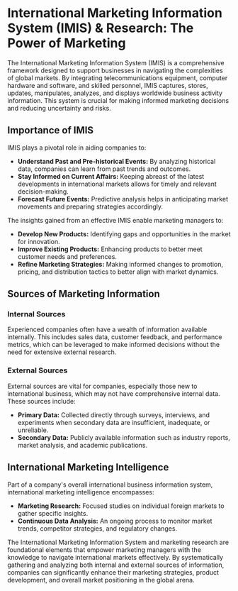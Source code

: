# International Marketing Information System (IMIS) & Research: The Power of Marketing

The International Marketing Information System (IMIS) is a comprehensive framework designed to support businesses in navigating the complexities of global markets. By integrating telecommunications equipment, computer hardware and software, and skilled personnel, IMIS captures, stores, updates, manipulates, analyzes, and displays worldwide business activity information. This system is crucial for making informed marketing decisions and reducing uncertainty and risks.

## Importance of IMIS

IMIS plays a pivotal role in aiding companies to:

- **Understand Past and Pre-historical Events:** By analyzing historical data, companies can learn from past trends and outcomes.
- **Stay Informed on Current Affairs:** Keeping abreast of the latest developments in international markets allows for timely and relevant decision-making.
- **Forecast Future Events:** Predictive analysis helps in anticipating market movements and preparing strategies accordingly.

The insights gained from an effective IMIS enable marketing managers to:

- **Develop New Products:** Identifying gaps and opportunities in the market for innovation.
- **Improve Existing Products:** Enhancing products to better meet customer needs and preferences.
- **Refine Marketing Strategies:** Making informed changes to promotion, pricing, and distribution tactics to better align with market dynamics.

## Sources of Marketing Information

### Internal Sources

Experienced companies often have a wealth of information available internally. This includes sales data, customer feedback, and performance metrics, which can be leveraged to make informed decisions without the need for extensive external research.

### External Sources

External sources are vital for companies, especially those new to international business, which may not have comprehensive internal data. These sources include:

- **Primary Data:** Collected directly through surveys, interviews, and experiments when secondary data are insufficient, inadequate, or unreliable.
- **Secondary Data:** Publicly available information such as industry reports, market analysis, and academic publications.

## International Marketing Intelligence

Part of a company's overall international business information system, international marketing intelligence encompasses:

- **Marketing Research:** Focused studies on individual foreign markets to gather specific insights.
- **Continuous Data Analysis:** An ongoing process to monitor market trends, competitor strategies, and regulatory changes.


The International Marketing Information System and marketing research are foundational elements that empower marketing managers with the knowledge to navigate international markets effectively. By systematically gathering and analyzing both internal and external sources of information, companies can significantly enhance their marketing strategies, product development, and overall market positioning in the global arena.
